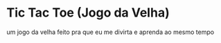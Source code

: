 # Tic Tac Toe (Jogo da Velha)
 um jogo da velha feito pra que eu me divirta e aprenda ao mesmo tempo
